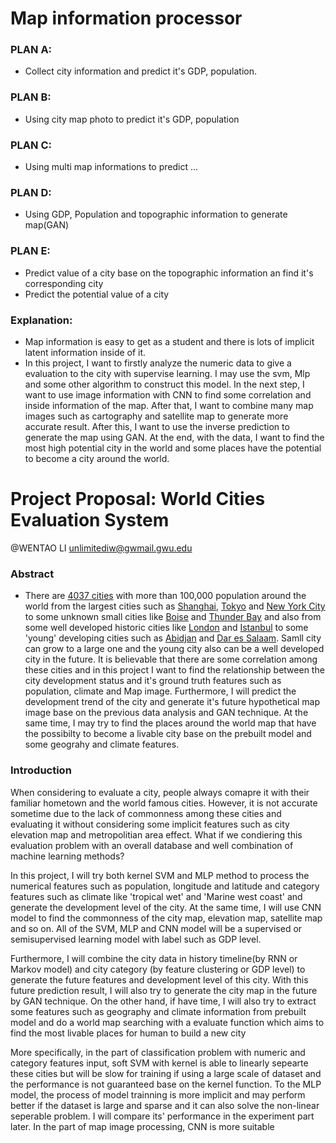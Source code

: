 # Map information processor

### PLAN A:
  * Collect city information and predict it's GDP, population.

### PLAN B:
  * Using city map photo to predict it's GDP, population

### PLAN C:
  * Using multi map informations to predict ...

### PLAN D:
  * Using GDP, Population and topographic information to generate map(GAN)
  
### PLAN E:
  * Predict value of a city base on the topographic information an find it's corresponding city
  * Predict the potential value of a city

### Explanation:
  * Map information is easy to get as a student and there is lots of implicit latent information inside of it.
  * In this project, I want to firstly analyze the numeric data to give a evaluation to the city with supervise learning. I may use the svm, Mlp and some other algorithm to construct this model. In the next step, I want to use image information with CNN to find some correlation and inside information of the map. After that, I want to combine many map images such as cartography and satellite map to generate more accurate result. After this, I want to use the inverse prediction to generate the map using GAN. At the end, with the data, I want to find the most high potential city in the world and some places have the potential to become a city around the world.
  
  
# Project Proposal: World Cities Evaluation System
@WENTAO LI <unlimitediw@gwmail.gwu.edu>

### Abstract
* There are [4037 cities](https://brilliantmaps.com/4037-100000-person-cities/) with more than 100,000 population around the world from the largest cities such as [Shanghai](https://en.wikipedia.org/wiki/Shanghai), [Tokyo](https://en.wikipedia.org/wiki/Tokyo) and [New York City](https://en.wikipedia.org/wiki/New_York_City) to some unknown small cities like [Boise](https://en.wikipedia.org/wiki/Boise,_Idaho) and [Thunder Bay](https://en.wikipedia.org/wiki/Thunder_Bay) and also from some well developed historic cities like [London](https://en.wikipedia.org/wiki/London) and [Istanbul](https://en.wikipedia.org/wiki/Istanbul) to some 'young' developing cities such as [Abidjan](https://en.wikipedia.org/wiki/Abidjan) and [Dar es Salaam](https://en.wikipedia.org/wiki/Dar_es_Salaam). Samll city can grow to a large one and the young city also can be a well developed city in the future. It is believable that there are some correlation among these cities and in this project I want to find the relationship between the city development status and it's ground truth features such as population, climate and Map image. Furthermore, I will predict the development trend of the city and generate it's future hypothetical map image base on the previous data analysis and GAN technique. At the same time, I may try to find the places around the world map that have the possibilty to become a livable city base on the prebuilt model and some geograhy and climate features.

### Introduction
<p>When considering to evaluate a city, people always comapre it with their familiar hometown and the world famous cities. However, it is not accurate sometime due to the lack of commonness among these cities and evaluating it without considering some implicit features such as city elevation map and metropolitian area effect. What if we condiering this evaluation problem with an overall database and well combination of machine learning methods?
<p>In this project, I will try both kernel SVM and MLP method to process the numerical features such as population, longitude and latitude and category features such as climate like 'tropical wet' and 'Marine west coast' and generate the development level of the city. At the same time, I will use CNN model to find the commonness of the city map, elevation map, satellite map and so on. All of the SVM, MLP and CNN model will be a supervised or semisupervised learning model with label such as GDP level.
<p>Furthermore, I will combine the city data in history timeline(by RNN or Markov model) and city category (by feature clustering or GDP level) to generate the future features and development level of this city. With this future prediction result, I will also try to generate the city map in the future by GAN technique. On the other hand, if have time, I will also try to extract some features such as geography and climate information from prebuilt model and do a world map searching with a evaluate function which aims to find the most livable places for human to build a new city 
<p>More specifically, in the part of classification problem with numeric and category features input, soft SVM with kernel is able to linearly sepearte these cities but will be slow for training if using a large scale of dataset and the performance is not guaranteed base on the kernel function. To the MLP model, the process of model trainning is more implicit and may perform better if the dataset is large and sparse and it can also solve the non-linear seperable problem. I will compare its' performance in the experiment part later. In the part of map image processing, CNN is more suitable 
